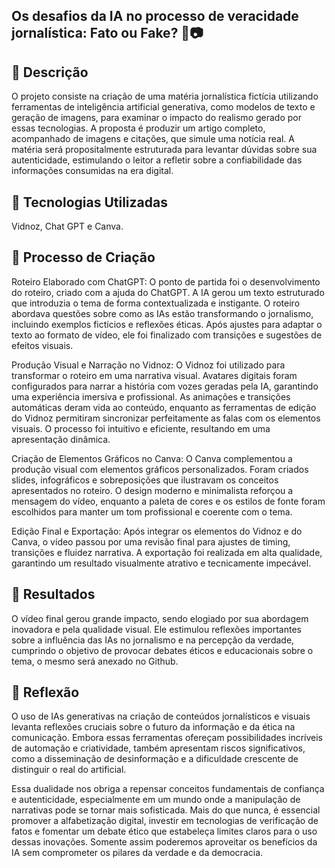 ## Os desafios da IA no processo de veracidade jornalística: Fato ou Fake? 🤔📷



## 📒 Descrição
O projeto consiste na criação de uma matéria jornalística fictícia utilizando ferramentas de inteligência artificial generativa, como modelos de texto e geração de imagens, para examinar o impacto do realismo gerado por essas tecnologias. A proposta é produzir um artigo completo, acompanhado de imagens e citações, que simule uma notícia real. A matéria será propositalmente estruturada para levantar dúvidas sobre sua autenticidade, estimulando o leitor a refletir sobre a confiabilidade das informações consumidas na era digital.

## 🤖 Tecnologias Utilizadas
Vidnoz, Chat GPT e Canva.

## 🧐 Processo de Criação
Roteiro Elaborado com ChatGPT:
O ponto de partida foi o desenvolvimento do roteiro, criado com a ajuda do ChatGPT. A IA gerou um texto estruturado que introduzia o tema de forma contextualizada e instigante. O roteiro abordava questões sobre como as IAs estão transformando o jornalismo, incluindo exemplos fictícios e reflexões éticas. Após ajustes para adaptar o texto ao formato de vídeo, ele foi finalizado com transições e sugestões de efeitos visuais.

Produção Visual e Narração no Vidnoz:
O Vidnoz foi utilizado para transformar o roteiro em uma narrativa visual. Avatares digitais foram configurados para narrar a história com vozes geradas pela IA, garantindo uma experiência imersiva e profissional. As animações e transições automáticas deram vida ao conteúdo, enquanto as ferramentas de edição do Vidnoz permitiram sincronizar perfeitamente as falas com os elementos visuais. O processo foi intuitivo e eficiente, resultando em uma apresentação dinâmica.

Criação de Elementos Gráficos no Canva:
O Canva complementou a produção visual com elementos gráficos personalizados. Foram criados slides, infográficos e sobreposições que ilustravam os conceitos apresentados no roteiro. O design moderno e minimalista reforçou a mensagem do vídeo, enquanto a paleta de cores e os estilos de fonte foram escolhidos para manter um tom profissional e coerente com o tema.

Edição Final e Exportação:
Após integrar os elementos do Vidnoz e do Canva, o vídeo passou por uma revisão final para ajustes de timing, transições e fluidez narrativa. A exportação foi realizada em alta qualidade, garantindo um resultado visualmente atrativo e tecnicamente impecável.

## 🚀 Resultados
O vídeo final gerou grande impacto, sendo elogiado por sua abordagem inovadora e pela qualidade visual. Ele estimulou reflexões importantes sobre a influência das IAs no jornalismo e na percepção da verdade, cumprindo o objetivo de provocar debates éticos e educacionais sobre o tema, o mesmo será anexado no Github.

## 💭 Reflexão
O uso de IAs generativas na criação de conteúdos jornalísticos e visuais levanta reflexões cruciais sobre o futuro da informação e da ética na comunicação. Embora essas ferramentas ofereçam possibilidades incríveis de automação e criatividade, também apresentam riscos significativos, como a disseminação de desinformação e a dificuldade crescente de distinguir o real do artificial.

Essa dualidade nos obriga a repensar conceitos fundamentais de confiança e autenticidade, especialmente em um mundo onde a manipulação de narrativas pode se tornar mais sofisticada. Mais do que nunca, é essencial promover a alfabetização digital, investir em tecnologias de verificação de fatos e fomentar um debate ético que estabeleça limites claros para o uso dessas inovações. Somente assim poderemos aproveitar os benefícios da IA sem comprometer os pilares da verdade e da democracia.
